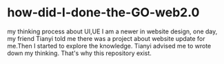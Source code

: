 # how-did-I-done-the-GO-web2.0
my thinking process about UI,UE
I am a newer in website design, one day, my friend Tianyi told me there was a project about website update for me.Then I started to explore the knowledge. Tianyi advised me to wrote down my thinking. That's why this repository exist.
